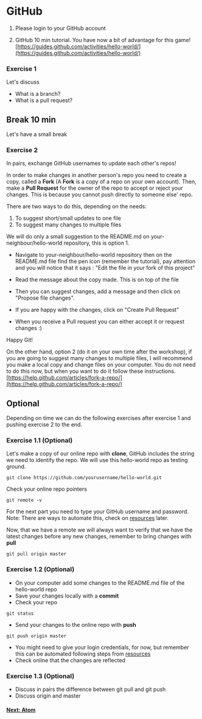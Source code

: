 # GitHub

1. Please login to your GitHub account

2. GitHub 10 min tutorial. You have now a bit of advantage for this game!
[https://guides.github.com/activities/hello-world/](https://guides.github.com/activities/hello-world/)

### Exercise 1

Let's discuss

- What is a branch?
- What is a pull request?

## Break 10 min
Let's have a small break

### Exercise 2

In pairs, exchange GitHub usernames to update each other's repos!

In order to make changes in another person's repo you need to create a copy, called a **Fork** (A **Fork** is a copy of a repo on your own account). Then, make a **Pull Request** for the owner of the repo to accept or reject your changes. This is because you cannot push directly to someone else' repo.

There are two ways to do this, depending on the needs:
1. To suggest short/small updates to one file
2. To suggest many changes to multiple files

We will do only a small suggestion to the README.md on your-neighbour/hello-world repository, this is option 1.

- Navigate to your-neighbour/hello-world repository then on the README.md file find the pen icon (remember the tutorial), pay attention and you will notice that it says : "Edit the file in your fork of this project"
- Read the message about the copy made. This is on top of the file
- Then you can suggest changes, add a message and then click on "Propose file changes".
- If you are happy with the changes, click on "Create Pull Request"

- When you receive a Pull request you can either accept it or request changes :)

Happy Git!

On the other hand, option 2 (do it on your own time after the workshop), if you are going to suggest many changes to multiple files, I will recommend you make a local copy and change files on your computer. You do not need to do this now, but when you want to do it follow these instructions. [https://help.github.com/articles/fork-a-repo/](https://help.github.com/articles/fork-a-repo/)

## Optional

Depending on time we can do the following exercises after exercise 1 and pushing exercise 2 to the end.

### Exercise 1.1 (Optional)

Let's make a copy of our online repo with **clone**,
GitHub includes the string we need to identify the repo. We will use this hello-world repo as testing ground.

```{unix}
git clone https://github.com/yourusername/hello-world.git
```
Check your online repo pointers
```{unix}
git remote -v
```
For the next part you need to type your GitHub username and password. Note: There are ways to automate this, check on [resources](./007_resources) later.

Now, that we have a remote we will always want to verify that we have the latest changes before any new changes, remember to bring changes with **pull**
```{unix}
git pull origin master
```
### Exercise 1.2 (Optional)
- On your computer add some changes to the README.md file of the hello-world repo
- Save your changes locally with a **commit**
- Check your repo
```{unix}
git status
```
- Send your changes to the online repo with **push**
```{unix}
git push origin master
```
- You might need to give your login credentials, for now, but remember this can be automated following steps from [resources](./007_resources)
- Check online that the changes are reflected

### Exercise 1.3 (Optional)

- Discuss in pairs the difference between git pull and git push
- Discuss origin and master

#### [Next: Atom](./006_atom.md)
